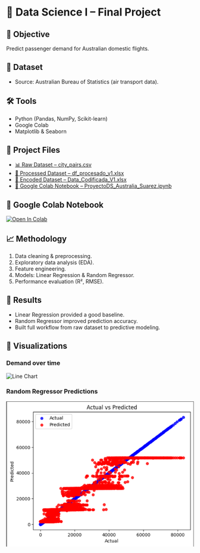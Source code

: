 # 🤖 Data Science I – Final Project

## 🎯 Objective
Predict passenger demand for Australian domestic flights.  

## 📂 Dataset
- Source: Australian Bureau of Statistics (air transport data).  

## 🛠️ Tools
- Python (Pandas, NumPy, Scikit-learn)
- Google Colab
- Matplotlib & Seaborn

## 📂 Project Files
- [📊 Raw Dataset – city_pairs.csv](city_pairs.csv)  
- [🧹 Processed Dataset – df_procesado_v1.xlsx](df_procesado_v1.xlsx)  
- [🔢 Encoded Dataset – Data_Codificada_V1.xlsx](Data_Codificada_V1.xlsx)  
- [📓 Google Colab Notebook – ProyectoDS_Australia_Suarez.ipynb](ProyectoDS_Australia_Suarez.ipynb)  

## 🔗 Google Colab Notebook
[![Open In Colab](https://colab.research.google.com/assets/colab-badge.svg)](https://colab.research.google.com/drive/1jgpCDJlPAJCGfNg4N9DE8x-PLrzRTuYU)

## 📈 Methodology
1. Data cleaning & preprocessing.  
2. Exploratory data analysis (EDA).  
3. Feature engineering.  
4. Models: Linear Regression & Random Regressor.  
5. Performance evaluation (R², RMSE).  

## 🚀 Results
- Linear Regression provided a good baseline.  
- Random Regressor improved prediction accuracy.  
- Built full workflow from raw dataset to predictive modeling. 

## 📸 Visualizations
### Demand over time
![Line Chart](Gráfico%20de%20Linea.png)

### Random Regressor Predictions
![Random Regressor](Random%20Regressor.png)
